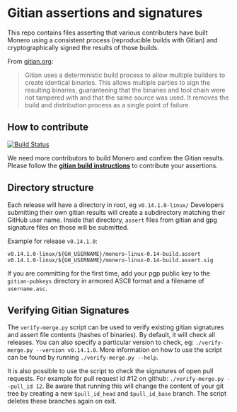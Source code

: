 # Gitian assertions and signatures

This repo contains files asserting that various contributers have built Monero using a consistent process (reproducible builds with Gitian) and cryptographically signed the results of those builds.

From [gitian.org](https://gitian.org/):

> Gitian uses a deterministic build process to allow multiple builders to create identical binaries. This allows multiple parties to sign the resulting binaries, guaranteeing that the binaries and tool chain were not tampered with and that the same source was used. It removes the build and distribution process as a single point of failure.

## How to contribute

[<img alt="Build Status" src="[https://img.shields.io/badge/build-passing-green.svg">](https://travis-ci.org/monero-project/gitian.sigs)

We need more contributors to build Monero and confirm the Gitian results.
Please follow the **[gitian build instructions](https://github.com/monero-project/monero/blob/master/contrib/gitian/README.md)** to contribute your assertions.

## Directory structure

Each release will have a directory in root, eg `v0.14.1.0-linux/`
Developers submitting their own gitian results will create a subdirectory matching their GitHub user name.  Inside that directory, `assert` files from gitian and gpg signature files on those will be submitted.

Example for release `v0.14.1.0`:

```
v0.14.1.0-linux/${GH_USERNAME}/monero-linux-0.14-build.assert
v0.14.1.0-linux/${GH_USERNAME}/monero-linux-0.14-build.assert.sig
```

If you are committing for the first time, add your pgp public key to the `gitian-pubkeys` directory in armored ASCII format and a filename of `username.asc`.

## Verifying Gitian Signatures

The `verify-merge.py` script can be used to verify existing gitian signatures and assert file contents (hashes of binaries).  By default, it will check all releases. You can also specify a particular version to check, eg: `./verify-merge.py --version v0.14.1.0`. More information on how to use the script can be found by running `./verify-merge.py --help`.

It is also possible to use the script to check the signatures of open pull requests. For example for pull request id #12 on github: `./verify-merge.py --pull_id 12`. Be aware that running this will change the content of your git tree by creating a new `$pull_id_head` and `$pull_id_base` branch. The script deletes these branches again on exit.
